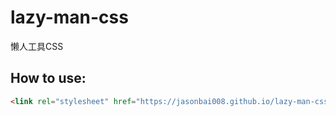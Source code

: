 # lazy-man-css
懒人工具CSS

## How to use:

```html
<link rel="stylesheet" href="https://jasonbai008.github.io/lazy-man-css/index.css">
```